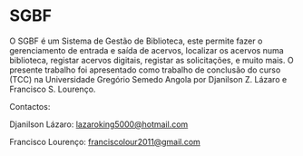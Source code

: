 # SGBF
O SGBF é um Sistema de Gestão de Biblioteca, este permite fazer o gerenciamento 
de entrada e saída de acervos, localizar os acervos numa biblioteca, registar acervos digitais, 
registar as solicitações, e muito mais.
O presente trabalho foi apresentado como trabalho de conclusão do curso (TCC) na Universidade Gregório Semedo Angola por
Djanilson Z. Lázaro e Francisco S. Lourenço.

Contactos: 

Djanilson Lázaro: lazaroking5000@hotmail.com

Francisco Lourenço: franciscolour2011@gmail.com
